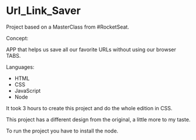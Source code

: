 # Url_Link_Saver


Project based on a MasterClass from #RocketSeat. 

Concept: 

APP that helps us save all our favorite URLs without using our browser TABS. 

Languages: 

- HTML
- CSS
- JavaScript 
- Node

It took 3 hours to create this project and do the whole edition in CSS. 

This project has a different design from the original, a little more to my taste.


To run the project you have to install the node. 
